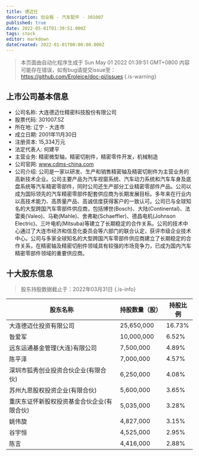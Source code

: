 ```yaml
---
title: 德迈仕
description: 创业板 - 汽车配件 - 301007
published: true
date: 2022-05-01T01:39:51.000Z
tags: stock
editor: markdown
dateCreated: 2022-01-01T00:00:00.000Z
---
```


> 本页面由自动化程序生成于 Sun May 01 2022 01:39:51 GMT+0800
> 内容可能存在错误，如有bug请提交issue至：https://github.com/Eroleice/doc-pi/issues
{.is-warning}

## 上市公司基本信息
- 公司名称: 大连德迈仕精密科技股份有限公司
- 股票代码: 301007.SZ
- 所在地: 辽宁 - 大连市
- 成立日期: 2001年11月30日
- 注册资本: 15,334万元
- 法定代表人: 何建平
- 主营业务: 精密微型轴，精密切削件，精密零件开发，机械制造
- 公司官网: www.cdms-china.com
- 公司介绍: 公司是一家以研发、生产和销售精密轴及精密切削件为主营业务的高新技术企业。公司主要产品为汽车视窗系统、汽车动力系统和汽车车身及底盘系统等汽车精密零部件，同时公司还生产部分工业精密零部件产品。公司以成为国际领先的汽车精密零部件配套供应商为长期发展目标。多年来在行业内以高技术能力、高质量产品、高诚信度获得客户的一致认可。公司已与全球知名的大型跨国汽车零部件供应商，包括博世(Bosch)、大陆(Continental)、法雷奥(Valeo)、马勒(Mahle)、舍弗勒(Schaeffler)、德昌电机(Johnson Electric)、三叶电机(Mitsuba)等建立了长期稳定的合作关系。公司的技术中心通过了大连市经济和信息化委员会等六部门的联合认定，获评市级企业技术中心。公司与多家全球知名的大型跨国汽车零部件供应商建立了长期稳定的合作关系，在精密轴及精密切削件领域具有较强的市场竞争力，已成为国内汽车精密零部件领域的重要供应商。


## 十大股东信息
> 股东持股数据截止于：2022年03月31日
{.is-info}

| 股东名称 | 持股数量（股） | 持股比例 |
| --- | --- | --- |
| 大连德迈仕投资有限公司 | 25,650,000 | 16.73% |
| 昝爱军 | 10,000,000 | 6.52% |
| 远东运通基金管理(大连)有限公司 | 7,500,000 | 4.89% |
| 陈平泽 | 7,000,000 | 4.57% |
| 深圳市狐秀创业投资合伙企业(有限合伙) | 6,250,000 | 4.08% |
| 苏州九思股权投资企业(有限合伙) | 5,600,000 | 3.65% |
| 重庆东证怀新股权投资基金合伙企业(有限合伙) | 5,035,000 | 3.28% |
| 姚伟旋 | 4,827,000 | 3.15% |
| 谷宇恒 | 4,525,000 | 2.95% |
| 陈言 | 4,416,000 | 2.88% |




